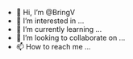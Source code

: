 - 👋 Hi, I’m @BringV
- 👀 I’m interested in ...
- 🌱 I’m currently learning ...
- 💞️ I’m looking to collaborate on ...
- 📫 How to reach me ...

<!---
BringV/BringV is a ✨ special ✨ repository because its `README.md` (this file) appears on your GitHub profile.
You can click the Preview link to take a look at your changes.
--->
